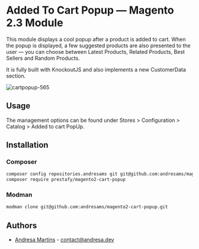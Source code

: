 # Added To Cart Popup — Magento 2.3 Module
This module displays a cool popup after a product is added to cart. When the popup is displayed, a few suggested products are also presented to the user — you can choose between Latest Products, Related Products, Best Sellers and Random Products.

It is fully built with KnockoutJS and also implements a new CustomerData section.

![cartpopup-565](https://user-images.githubusercontent.com/9648056/67259216-025f7880-f46b-11e9-86d6-3d03b548cafd.gif)

## Usage

The management options can be found under Stores > Configuration > Catalog > Added to cart PopUp.

## Installation

### Composer

```bash
composer config repositories.andresams git git@github.com:andresams/magento2-cart-popup.git
composer require prestafy/magento2-cart-popup
```

### Modman

```bash
modman clone git@github.com:andresams/magento2-cart-popup.git
```

## Authors

* [Andresa Martins](https://www.andresa.dev) - contact@andresa.dev
